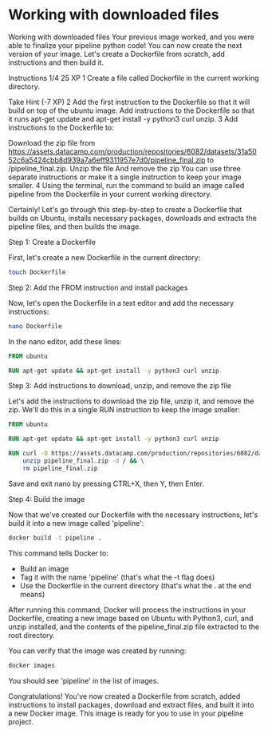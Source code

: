 # Working with downloaded files

Working with downloaded files
Your previous image worked, and you were able to finalize your pipeline python code! You can now create the next version of your image. Let's create a Dockerfile from scratch, add instructions and then build it.

Instructions 1/4
25 XP
1
Create a file called Dockerfile in the current working directory.

Take Hint (-7 XP)
2
Add the first instruction to the Dockerfile so that it will build on top of the ubuntu image.
Add instructions to the Dockerfile so that it runs apt-get update and apt-get install -y python3 curl unzip.
3
Add instructions to the Dockerfile to:

Download the zip file from https://assets.datacamp.com/production/repositories/6082/datasets/31a5052c6a5424cbb8d939a7a6eff9311957e7d0/pipeline_final.zip to /pipeline_final.zip.
Unzip the file
And remove the zip
You can use three separate instructions or make it a single instruction to keep your image smaller.
4
Using the terminal, run the command to build an image called pipeline from the Dockerfile in your current working directory.

Certainly! Let's go through this step-by-step to create a Dockerfile that builds on Ubuntu, installs necessary packages, downloads and extracts the pipeline files, and then builds the image.

Step 1: Create a Dockerfile

First, let's create a new Dockerfile in the current directory:

```bash
touch Dockerfile
```

Step 2: Add the FROM instruction and install packages

Now, let's open the Dockerfile in a text editor and add the necessary instructions:

```bash
nano Dockerfile
```

In the nano editor, add these lines:

```dockerfile
FROM ubuntu

RUN apt-get update && apt-get install -y python3 curl unzip
```

Step 3: Add instructions to download, unzip, and remove the zip file

Let's add the instructions to download the zip file, unzip it, and remove the zip. We'll do this in a single RUN instruction to keep the image smaller:

```dockerfile
FROM ubuntu

RUN apt-get update && apt-get install -y python3 curl unzip

RUN curl -O https://assets.datacamp.com/production/repositories/6082/datasets/31a5052c6a5424cbb8d939a7a6eff9311957e7d0/pipeline_final.zip && \
    unzip pipeline_final.zip -d / && \
    rm pipeline_final.zip
```

Save and exit nano by pressing CTRL+X, then Y, then Enter.

Step 4: Build the image

Now that we've created our Dockerfile with the necessary instructions, let's build it into a new image called 'pipeline':

```bash
docker build -t pipeline .
```

This command tells Docker to:
- Build an image
- Tag it with the name 'pipeline' (that's what the -t flag does)
- Use the Dockerfile in the current directory (that's what the . at the end means)

After running this command, Docker will process the instructions in your Dockerfile, creating a new image based on Ubuntu with Python3, curl, and unzip installed, and the contents of the pipeline_final.zip file extracted to the root directory.

You can verify that the image was created by running:

```bash
docker images
```

You should see 'pipeline' in the list of images.

Congratulations! You've now created a Dockerfile from scratch, added instructions to install packages, download and extract files, and built it into a new Docker image. This image is ready for you to use in your pipeline project.